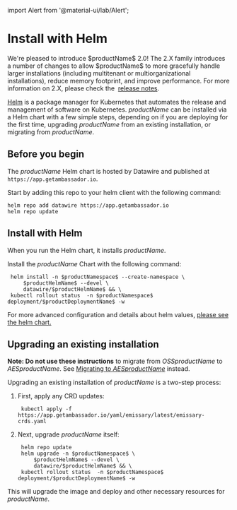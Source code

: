import Alert from '@material-ui/lab/Alert';

# Install with Helm

<Alert severity="info">
  We're pleased to introduce $productName$ 2.0! The 2.X family introduces a number of 
  changes to allow $productName$ to more gracefully handle larger installations
  (including multitenant or multiorganizational installations), reduce memory footprint,
  and improve performance. For more information on 2.X, please check the&nbsp;
  <a href="../../../release-notes">release notes</a>.
</Alert>

[Helm](https://helm.sh) is a package manager for Kubernetes that automates the release and management of software on Kubernetes. $productName$ can be installed via a Helm chart with a few simple steps, depending on if you are deploying for the first time, upgrading $productName$ from an existing installation, or migrating from $productName$.

## Before you begin

The $productName$ Helm chart is hosted by Datawire and published at `https://app.getambassador.io`.

Start by adding this repo to your helm client with the following command:

```
helm repo add datawire https://app.getambassador.io
helm repo update
```

## Install with Helm

When you run the Helm chart, it installs $productName$.


Install the $productName$ Chart with the following command:

   ```
	helm install -n $productNamespace$ --create-namespace \
		$productHelmName$ --devel \
		datawire/$productHelmName$ && \
	kubectl rollout status  -n $productNamespace$ deployment/$productDeploymentName$ -w
   ```

For more advanced configuration and details about helm values,
[please see the helm chart.](https://github.com/emissary-ingress/emissary/blob/master/charts/emissary-ingress/README.md)

## Upgrading an existing installation

**Note: Do not use these instructions** to migrate from $OSSproductName$ to $AESproductName$. See [Migrating to $AESproductName$](../upgrade-to-edge-stack/) instead.

Upgrading an existing installation of $productName$ is a two-step process:

1. First, apply any CRD updates:

   ```
    kubectl apply -f https://app.getambassador.io/yaml/emissary/latest/emissary-crds.yaml
   ```

2. Next, upgrade $productName$ itself:

   ```
    helm repo update
    helm upgrade -n $productNamespace$ \
        $productHelmName$ --devel \
        datawire/$productHelmName$ && \
    kubectl rollout status  -n $productNamespace$ deployment/$productDeploymentName$ -w
   ```

  This will upgrade the image and deploy and other necessary resources for $productName$.
